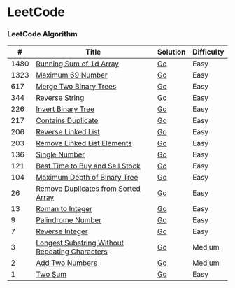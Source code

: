 
LeetCode
========

### LeetCode Algorithm

| # | Title | Solution | Difficulty |
|---| ----- | -------- | ---------- |
|1480|[Running Sum of 1d Array](https://leetcode.com/problems/running-sum-of-1d-array/) | [Go](./algorithms/go/running_sum_of_1d_array/running_sum_of_1d_array.go)|Easy|
|1323|[Maximum 69 Number](https://leetcode.com/problems/maximum-69-number/) | [Go](./algorithms/go/maximum_69_number/maximum_69_number.go)|Easy|
|617|[Merge Two Binary Trees](https://leetcode.com/problems/merge-two-binary-trees/) | [Go](./algorithms/go/merge_two_binary_trees/merge_two_binary_trees.go)|Easy|
|344|[Reverse String](https://leetcode.com/problems/reverse-string/) | [Go](./algorithms/go/reverse_string/reverse_string.go)|Easy|
|226|[Invert Binary Tree](https://leetcode.com/problems/invert-binary-tree/) | [Go](./algorithms/go/invert_binary_tree/invert_binary_tree.go)|Easy|
|217|[Contains Duplicate](https://leetcode.com/problems/contains-duplicate/) | [Go](./algorithms/go/contains_duplicate/contains_duplicate.go)|Easy|
|206|[Reverse Linked List](https://leetcode.com/problems/reverse-linked-list/) | [Go](./algorithms/go/reverse_linked_list/reverse_linked_list.go)|Easy|
|203|[Remove Linked List Elements](https://leetcode.com/problems/remove-linked-list-elements/) | [Go](./algorithms/go/remove_linked_list_elements/remove_linked_list_elements.go)|Easy|
|136|[Single Number](https://leetcode.com/problems/single-number/) | [Go](./algorithms/go/single_number/single_number.go)|Easy|
|121|[Best Time to Buy and Sell Stock](https://leetcode.com/problems/best-time-to-buy-and-sell-stock/) | [Go](./algorithms/go/best_time_to_buy_and_sell_stock/best_time_to_buy_and_sell_stock.go)|Easy|
|104|[Maximum Depth of Binary Tree](https://leetcode.com/problems/maximum-depth-of-binary-tree/) | [Go](./algorithms/go/maximum_depth_of_binary_tree/maximum_depth_of_binary_tree.go)|Easy|
|26|[Remove Duplicates from Sorted Array](https://leetcode.com/problems/remove-duplicates-from-sorted-array/) | [Go](./algorithms/go/remove_duplicates_from_sorted_array/remove_duplicates_from_sorted_array.go)|Easy|
|13|[Roman to Integer](https://leetcode.com/problems/roman-to-integer/) | [Go](./algorithms/go/roman_to_integer/roman_to_integer.go)|Easy|
|9|[Palindrome Number](https://leetcode.com/problems/palindrome-number/) | [Go](./algorithms/go/palindrome_number/palindrome_number.go)|Easy|
|7|[Reverse Integer](https://leetcode.com/problems/reverse-integer/) | [Go](./algorithms/go/reverse_integer/reverse_integer.go)|Easy|
|3|[Longest Substring Without Repeating Characters](https://leetcode.com/problems/longest-substring-without-repeating-characters/) | [Go](./algorithms/go/longest_substring_without_repeating_characters/longest_substring_without_repeating_characters.go)|Medium|
|2|[Add Two Numbers](https://leetcode.com/problems/add-two-numbers/) | [Go](./algorithms/go/add_two_numbers/add_two_numbers.go)|Medium|
|1|[Two Sum](https://leetcode.com/problems/two-sum/) | [Go](./algorithms/go/two_sum/two_sum.go)|Easy|
